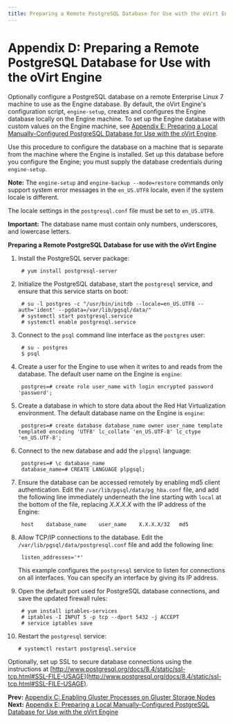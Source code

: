 ```yaml
---
title: Preparing a Remote PostgreSQL Database for Use with the oVirt Engine
---
```


# Appendix D: Preparing a Remote PostgreSQL Database for Use with the oVirt Engine

Optionally configure a PostgreSQL database on a remote Enterprise Linux 7 machine to use as the Engine database. By default, the oVirt Engine's configuration script, `engine-setup`, creates and configures the Engine database locally on the Engine machine. To set up the Engine database with custom values on the Engine machine, see [Appendix E: Preparing a Local Manually-Configured PostgreSQL Database for Use with the oVirt Engine](../appe-Preparing_a_Local_Manually-Configured_PostgreSQL_Database_for_Use_with_the_oVirt_Engine).

Use this procedure to configure the database on a machine that is separate from the machine where the Engine is installed. Set up this database before you configure the Engine; you must supply the database credentials during `engine-setup`.

**Note:** The `engine-setup` and `engine-backup --mode=restore` commands only support system error messages in the `en_US.UTF8` locale, even if the system locale is different.

The locale settings in the `postgresql.conf` file must be set to `en_US.UTF8`.

**Important:** The database name must contain only numbers, underscores, and lowercase letters.

**Preparing a Remote PostgreSQL Database for use with the oVirt Engine**

1. Install the PostgreSQL server package:

        # yum install postgresql-server

2. Initialize the PostgreSQL database, start the `postgresql` service, and ensure that this service starts on boot:

        # su -l postgres -c "/usr/bin/initdb --locale=en_US.UTF8 --auth='ident' --pgdata=/var/lib/pgsql/data/"
        # systemctl start postgresql.service
        # systemctl enable postgresql.service

3. Connect to the `psql` command line interface as the `postgres` user:

        # su - postgres
        $ psql

4. Create a user for the Engine to use when it writes to and reads from the database. The default user name on the Engine is `engine`:

        postgres=# create role user_name with login encrypted password 'password';

5. Create a database in which to store data about the Red Hat Virtualization environment. The default database name on the Engine is `engine`:

        postgres=# create database database_name owner user_name template template0 encoding 'UTF8' lc_collate 'en_US.UTF-8' lc_ctype 'en_US.UTF-8';

6. Connect to the new database and add the `plpgsql` language:

        postgres=# \c database_name
        database_name=# CREATE LANGUAGE plpgsql;

7. Ensure the database can be accessed remotely by enabling md5 client authentication. Edit the `/var/lib/pgsql/data/pg_hba.conf` file, and add the following line immediately underneath the line starting with `local` at the bottom of the file, replacing *X.X.X.X* with the IP address of the Engine:

        host    database_name    user_name    X.X.X.X/32   md5

8. Allow TCP/IP connections to the database. Edit the `/var/lib/pgsql/data/postgresql.conf` file and add the following line:

        listen_addresses='*'

    This example configures the `postgresql` service to listen for connections on all interfaces. You can specify an interface by giving its IP address.

9. Open the default port used for PostgreSQL database connections, and save the updated firewall rules:

        # yum install iptables-services
        # iptables -I INPUT 5 -p tcp --dport 5432 -j ACCEPT
        # service iptables save

10. Restart the `postgresql` service:

        # systemctl restart postgresql.service

Optionally, set up SSL to secure database connections using the instructions at [http://www.postgresql.org/docs/8.4/static/ssl-tcp.html#SSL-FILE-USAGE](http://www.postgresql.org/docs/8.4/static/ssl-tcp.html#SSL-FILE-USAGE).

**Prev:** [Appendix C: Enabling Gluster Processes on Gluster Storage Nodes](../appe-Enabling_Gluster_Processes_on_Gluster_Storage_Nodes) <br>
**Next:** [Appendix E: Preparing a Local Manually-Configured PostgreSQL Database for Use with the oVirt Engine](../appe-Preparing_a_Local_Manually-Configured_PostgreSQL_Database_for_Use_with_the_oVirt_Engine)
